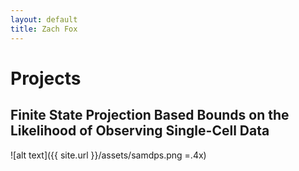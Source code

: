 ```yaml
---
layout: default
title: Zach Fox 
---
```

# Projects

## Finite State Projection Based Bounds on the Likelihood of Observing Single-Cell Data 

![alt text]({{ site.url }}/assets/samdps.png =.4x)

